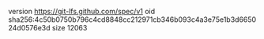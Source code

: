 version https://git-lfs.github.com/spec/v1
oid sha256:4c50b0750b796c4cd8848cc212971cb346b093c4a3e75e1b3d665024d0576e3d
size 12063
